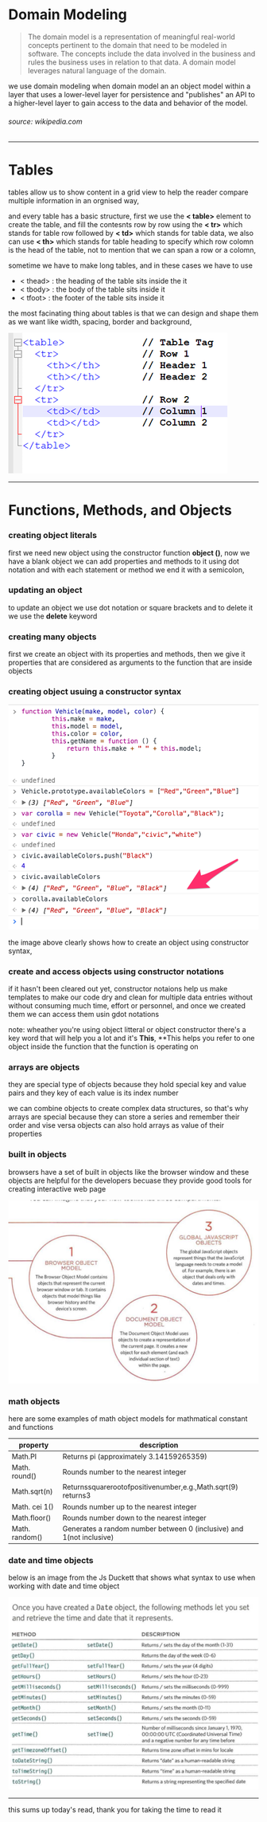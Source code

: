 # Domain Modeling

> The domain model is a representation of meaningful real-world concepts pertinent to the domain that need to be modeled in software. The concepts include the data involved in the business and rules the business uses in relation to that data. A domain model leverages natural language of the domain.

we use domain modeling when domain model an an object model within a layer that uses a lower-level layer for persistence and "publishes" an API to a higher-level layer to gain access to the data and behavior of the model.

###### source: wikipedia.com

---

# Tables

tables allow us to show content in a grid view to help the reader compare multiple information in an orgnised way, 

and every table has a basic structure, first we use the **< table>** element to create the table, and fill the contesnts row by row using the **< tr>** which stands for table row followed by **< td>** which stands for table data, we also can use **< th>** which stands for table heading to specify which row colomn is the head of the table, not to mention that we can span a row or a colomn,

sometime we have to make long tables, and in these cases we have to use 

- < thead> : the heading of the table sits inside the it
- < tbody> : the body of the table sits inside it
- < tfoot> : the footer of the table sits inside it

the most facinating thing about tables is that we can design and shape them as we want like width, spacing, border and background,

<img src="images/HTML-Table-Syntax.png"/>

---

# Functions, Methods, and Objects

### creating object literals

first we need new object using the constructor function **object ()**, now we have a blank object we can add properties and methods to it using dot notation and with each statement or method we end it with a semicolon,

### updating an object 

to update an object we use dot notation or square brackets and to delete it we use the **delete** keyword

### creating many objects

first we create an object with its properties and methods, then we give it properties that are considered as arguments to the function that are inside objects

### creating object usuing a constructor syntax

<img src ="images/object constructor-syntax.png"/>

the image above clearly shows how to create an object using constructor syntax, 

### create and access objects using constructor notations 

if it hasn't been cleared out yet, constructor notaions help us make templates to make our code dry and clean for multiple data entries without without consuming much time, effort or personnel, and once we created them we can access them usin gdot notations 

note: wheather you're using object litteral or object constructor there's a key word that will help you a lot and it's **This**, 
**This helps you refer to one object inside the function that the function is operating on

### arrays are objects 
they are special type of objects because they hold special key and value pairs and they key of each value is its index number 

we can combine objects to create complex data structures, so that's why arrays are special because they can store a series and remember their order and vise versa objects can also hold arrays as value of their properties 

### built in objects

browsers have a set of built in objects like the browser window and these objects are helpful for the developers becuase they provide good tools for creating interactive web page


<img src ="images/built in objects.png"/>

### math objects 

here are some examples of math object models for mathmatical constant and functions

|property | description|
| ---     |  ---   |
| Math.PI |Returns pi (approximately 3.14159265359)|
|Math. round()|Rounds number to the nearest integer|
|Math.sqrt(n)|Returnssquarerootofpositivenumber,e.g.,Math.sqrt(9) returns3|
|Math. cei 1()|Rounds number up to the nearest integer|
|Math.floor()|Rounds number down to the nearest integer|
|Math. random()|Generates a random number between 0 (inclusive) and 1(not inclusive)|


### date and time objects

below is an image from the Js Duckett that shows what syntax to use when working with date and time object

<img src ="images/date-objects.png"/>

---
this sums up today's read, thank you for taking the time to read it